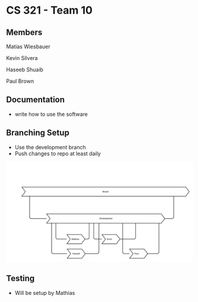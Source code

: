 # CS 321 - Team 10

## Members
Matias Wiesbauer

Kevin Silvera

Haseeb Shuaib

Paul Brown

## Documentation
- write how to use the software


## Branching Setup
- Use the development branch
- Push changes to repo at least daily


![Branching Setup](/doc/branching.png?raw=true "Branching Setup")

## Testing
- Will be setup by Mathias

